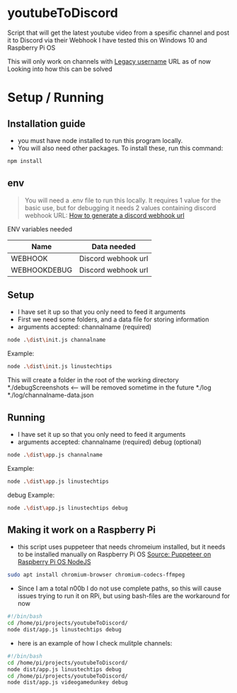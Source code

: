 # youtubeToDiscord
Script that will get the latest youtube video from a spesific channel and post it to Discord via their Webhook
I have tested this on Windows 10 and Raspberry Pi OS

This will only work on channels with [Legacy username](https://support.google.com/youtube/answer/6180214?hl=en) URL as of now
Looking into how this can be solved



# Setup / Running

## Installation guide

* you must have node installed to run this program locally.
* You will also need other packages. To install these, run this command:

```sh
npm install
```

## env

> You will need a .env file to run this locally. It requires 1 value for the basic use, but for debugging it needs 2 values containing discord webhook URL: [How to generate a discord webhook url](https://support.discord.com/hc/en-us/articles/228383668-Intro-to-Webhooks)

ENV variables needed
  
| Name | Data needed |
| ------ | ------ |
| WEBHOOK | Discord webhook url|
| WEBHOOKDEBUG | Discord webhook url |
  
## Setup
  
* I have set it up so that you only need to feed it arguments
* First we need some folders, and a data file for storing information
* arguments accepted: channalname (required)

```sh
node .\dist\init.js channalname 
```
Example: 
```sh
node .\dist\init.js linustechtips
```

This will create a folder in the root of the working directory
*./debugScreenshots <-- will be removed sometime in the future
*./log
*./log/channalname-data.json

## Running

* I have set it up so that you only need to feed it arguments
* arguments accepted: channalname (required) debug (optional)

```sh
node .\dist\app.js channalname 
```
Example: 
```sh
node .\dist\app.js linustechtips
```
debug Example: 
```sh
node .\dist\app.js linustechtips debug
```

## Making it work on a Raspberry Pi

* this script uses puppeteer that needs chromeium installed, but it needs to be installed manually on Raspberry Pi OS [Source: Puppeteer on Raspberry Pi OS NodeJS
](https://samiprogramming.medium.com/puppeteer-on-raspbian-nodejs-3425ccea470e)

```sh
sudo apt install chromium-browser chromium-codecs-ffmpeg
```

* Since I am a total n00b I do not use complete paths, so this will cause issues trying to run it on RPi, but using bash-files are the workaround for now

```sh
#!/bin/bash
cd /home/pi/projects/youtubeToDiscord/
node dist/app.js linustechtips debug
```
* here is an example of how I check mulitple channels:

```sh
#!/bin/bash
cd /home/pi/projects/youtubeToDiscord/
node dist/app.js linustechtips debug
cd /home/pi/projects/youtubeToDiscord/
node dist/app.js videogamedunkey debug
```
